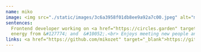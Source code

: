 ```yaml
---
name: miko
image: <img src="./static/images/3c6a3958f01db8ee9a92a7c00.jpeg" alt="member image" class="member-img" />
sentences:
  Frontend developer working on <a href="https://circles.garden" target="_blank">https://circles.garden</a>. <br>&#128156; travelling and cycling.<br>Takes
  energy from &#127774; and  &#10052;.<br> Enjoys meeting new people and playing chess.
links: <a href="https://github.com/mikozet" target="_blank">https://github.com/mikozet</a>
---
```

